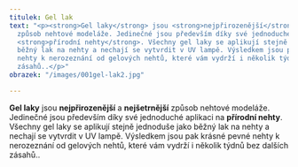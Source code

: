 ```yaml
---
titulek: Gel lak
text: "<p><strong>Gel laky</strong> jsou <strong>nejpřirozenější</strong> a <strong>nejšetrnější</strong>
  způsob nehtové modeláže. Jedinečné jsou především díky své jednoduché aplikaci na
  <strong>přírodní nehty</strong>. Všechny gel laky se aplikují stejně jednoduše jako
  běžný lak na nehty a nechají se vytvrdit v UV lampě. Výsledkem jsou pak krásné pevné
  nehty k nerozeznání od gelových nehtů, které vám vydrží i několik týdnů bez dalších
  zásahů..</p>"
obrazek: "/images/001gel-lak2.jpg"

---
```

**Gel laky** jsou **nejpřirozenější** a **nejšetrnější** způsob nehtové modeláže. Jedinečné jsou především díky své jednoduché aplikaci na **přírodní nehty**. Všechny gel laky se aplikují stejně jednoduše jako běžný lak na nehty a nechají se vytvrdit v UV lampě. Výsledkem jsou pak krásné pevné nehty k nerozeznání od gelových nehtů, které vám vydrží i několik týdnů bez dalších zásahů..
